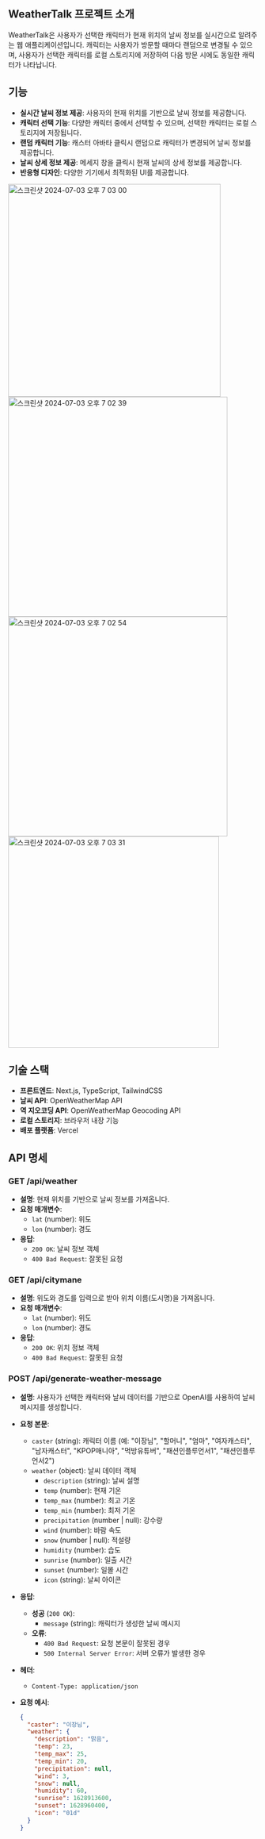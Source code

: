 
## WeatherTalk 프로젝트 소개

WeatherTalk은 사용자가 선택한 캐릭터가 현재 위치의 날씨 정보를 실시간으로 알려주는 웹 애플리케이션입니다. 캐릭터는 사용자가 방문할 때마다 랜덤으로 변경될 수 있으며, 사용자가 선택한 캐릭터를 로컬 스토리지에 저장하여 다음 방문 시에도 동일한 캐릭터가 나타납니다.

## 기능
- **실시간 날씨 정보 제공**: 사용자의 현재 위치를 기반으로 날씨 정보를 제공합니다.
- **캐릭터 선택 기능**: 다양한 캐릭터 중에서 선택할 수 있으며, 선택한 캐릭터는 로컬 스토리지에 저장됩니다.
- **랜덤 캐릭터 기능**: 캐스터 아바타 클릭시 랜덤으로 캐릭터가 변경되어 날씨 정보를 제공합니다.
- **날씨 상세 정보 제공**: 메세지 창을 클릭시 현재 날씨의 상세 정보를 제공합니다.
- **반응형 디자인**: 다양한 기기에서 최적화된 UI를 제공합니다.
<img width="429" alt="스크린샷 2024-07-03 오후 7 03 00" src="https://github.com/Solyi-Park/weatherTalk/assets/121113217/618527f1-87fb-483e-9a20-ebca398a7942">
<img width="443" alt="스크린샷 2024-07-03 오후 7 02 39" src="https://github.com/Solyi-Park/weatherTalk/assets/121113217/1477b35e-970b-430c-acc8-b3bd829e82e2">
<img width="443" alt="스크린샷 2024-07-03 오후 7 02 54" src="https://github.com/Solyi-Park/weatherTalk/assets/121113217/bf1118eb-062b-41fd-9641-b678e6f23c63">
<img width="426" alt="스크린샷 2024-07-03 오후 7 03 31" src="https://github.com/Solyi-Park/weatherTalk/assets/121113217/828522e2-7c91-4476-bca5-4c64c256ede1">



## 기술 스택

- **프론트엔드**: Next.js, TypeScript, TailwindCSS
- **날씨 API**: OpenWeatherMap API
- **역 지오코딩 API**: OpenWeatherMap Geocoding API
- **로컬 스토리지**: 브라우저 내장 기능
- **배포 플랫폼**: Vercel

## API 명세

### GET /api/weather

- **설명**: 현재 위치를 기반으로 날씨 정보를 가져옵니다.
- **요청 매개변수**:
  - `lat` (number): 위도
  - `lon` (number): 경도
- **응답**:
  - `200 OK`: 날씨 정보 객체
  - `400 Bad Request`: 잘못된 요청

### GET /api/citymane

- **설명**: 위도와 경도를 입력으로 받아 위치 이름(도시명)을 가져옵니다.
- **요청 매개변수**:
  - `lat` (number): 위도
  - `lon` (number): 경도
- **응답**:
  - `200 OK`: 위치 정보 객체
  - `400 Bad Request`: 잘못된 요청

### POST /api/generate-weather-message

- **설명**: 사용자가 선택한 캐릭터와 날씨 데이터를 기반으로 OpenAI를 사용하여 날씨 메시지를 생성합니다.

- **요청 본문**:
  - `caster` (string): 캐릭터 이름 (예: "이장님", "할머니", "엄마", "여자캐스터", "남자캐스터", "KPOP매니아", "먹방유튜버", "패션인플루언서1", "패션인플루언서2")
  - `weather` (object): 날씨 데이터 객체
    - `description` (string): 날씨 설명
    - `temp` (number): 현재 기온
    - `temp_max` (number): 최고 기온
    - `temp_min` (number): 최저 기온
    - `precipitation` (number | null): 강수량
    - `wind` (number): 바람 속도
    - `snow` (number | null): 적설량
    - `humidity` (number): 습도
    - `sunrise` (number): 일출 시간
    - `sunset` (number): 일몰 시간
    - `icon` (string): 날씨 아이콘

- **응답**:
  - **성공** (`200 OK`):
    - `message` (string): 캐릭터가 생성한 날씨 메시지
  - **오류**:
    - `400 Bad Request`: 요청 본문이 잘못된 경우
    - `500 Internal Server Error`: 서버 오류가 발생한 경우

- **헤더**:
  - `Content-Type: application/json`

- **요청 예시**:

  ```json
  {
    "caster": "이장님",
    "weather": {
      "description": "맑음",
      "temp": 23,
      "temp_max": 25,
      "temp_min": 20,
      "precipitation": null,
      "wind": 3,
      "snow": null,
      "humidity": 60,
      "sunrise": 1628913600,
      "sunset": 1628960400,
      "icon": "01d"
    }
  }

